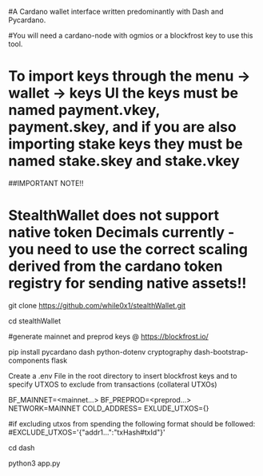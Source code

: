 #A Cardano wallet interface written predominantly with Dash and Pycardano.

#You will need a cardano-node with ogmios or a blockfrost key to use this tool.
# To import keys through the menu -> wallet -> keys UI the keys must be named payment.vkey, payment.skey, and if you are also importing stake keys they must be named stake.skey and stake.vkey

##IMPORTANT NOTE!!
# StealthWallet does not support native token Decimals currently - you need to use the correct scaling derived from the cardano token registry for sending native assets!!

git clone https://github.com/while0x1/stealthWallet.git

cd stealthWallet

#generate mainnet and preprod keys @ https://blockfrost.io/

pip install pycardano dash python-dotenv cryptography dash-bootstrap-components flask

Create a .env File in the root directory to insert blockfrost keys and to specify UTXOS to exclude from transactions (collateral UTXOs)

BF_MAINNET=<mainnet...>
BF_PREPROD=<preprod...>
NETWORK=MAINNET
COLD_ADDRESS=
EXLUDE_UTXOS={}

#if excluding utxos from spending the following format should be followed:
    #EXCLUDE_UTXOS='{"addr1...":"txHash#txId"}'

cd dash

python3 app.py

